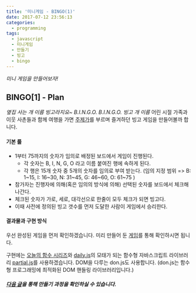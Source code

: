 ```yaml
---
title: '미니게임 - BINGO(1)'
date: 2017-07-12 23:56:13
categories:
  - programming
tags:
  - javascript
  - 미니게임
  - 만들기
  - 빙고
  - bingo
---
```

_미니 게임을 만들어보자!_

## BINGO[1] - Plan

_옆집 사는 개 이름 빙고라지요~ B.I.N.G.O. B.I.N.G.O. 빙고 개 이름_ 
어린 시절 가족과 이웃 사촌들과 함께 여행을 가면 [주제가](http://jr.naver.com/s/play_song/view?sort=update&contentsNo=48312)를 부르며 즐겨하던 빙고 게임을 만들어볼까 합니다.


#### 기본 룰
- 1부터 75까지의 숫자가 임의로 배정된 보드에서 게임이 진행된다.
  - 각 숫자는 B, I, N, G, O 라고 이름 붙여진 행에 속하게 된다.
  - 각 행은 15개 숫자 중 5개의 숫자를 임의로 부여 받는다. (임의 지정 범위 => B: 1~15, I: 16~30, N: 31~45, G: 46~60, O: 61~75 )
- 참가자는 진행자에 의해(혹은 임의의 방식에 의해) 선택된 숫자를 보드에서 체크해나간다.
- 체크된 숫자가 가로, 세로, 대각선으로 한줄이 모두 체크가 되면 빙고다.
- 이때 사전에 정의된 빙고 갯수를 먼저 도달한 사람이 게임에서 승리한다.

#### 결과물과 구현 방식
우선 완성된 게임을 먼저 확인하겠습니다. 미리 만들어 둔 [게임](/bingo)를 통해 확인하시면 됩니다.

구현에는 [오늘의 함수 시리즈](/tags/오늘의-함수/)와 [daily.js](/source/daily.js)의 모태가 되는 함수형 자바스크립트 라이브러리 [partial.js](https://github.com/marpple/partial.js)를 사용하겠습니다. DOM을 다루는 don.js도 사용합니다. (don.js는 함수형 프로그래밍에 최적화된 DOM 핸들링 라이브러리입니다.)


##### [다음 글](/programming/make-bingo-game-1/)을 통해 만들기 과정을 확인하실 수 있습니다.